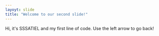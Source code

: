 ```yaml
---
layoyt: slide
title: "Welcome to our second slide!"
---
```

Hi, it's SSSATIEL and my first line of code. Use the left arrow to go back!
